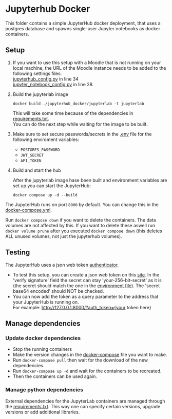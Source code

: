 # Jupyterhub Docker

This folder contains a simple JupyterHub docker deployment, that uses a postgres database and spawns single-user Jupyter notebooks as docker containers.

## Setup

1. If you want to use this setup with a Moodle that is not running on your local machine, the URL of the Moodle instance needs to be
   added to the following settings files:  
   [jupyterhub_config.py](./jupyterhub_docker/jupyterhub_config.py) in line 34  
   [jupyter_notebook_config.py](./jupyterhub_docker/jupyterlab/jupyter_notebook_config.py) in line 28.

1. Build the jupyterlab image

   ```shell
   docker build ./jupyterhub_docker/jupyterlab -t jupyterlab
   ```

   This will take some time because of the dependencies in [requirements.txt](./jupyterlab/requirements.txt).  
   You can do the next step while waiting for the image to be built.

1. Make sure to set secure passwords/secrets in the [.env](./.env) file for the following enviroment variables:

   - `POSTGRES_PASSWORD`
   - `JWT_SECRET`
   - `API_TOKEN`

1. Build and start the hub

   After the jupyterlab image hase been built and environment variables are set up you can start the JupyterHub:

   ```shell
   docker compose up -d --build
   ```

The JupyterHub runs on port `8000` by default. You can change this in the [docker-compose.yml](./docker-compose.yml).

Run `docker compose down` if you want to delete the containers. The data volumes are not affected by this. If you want to delete these aswell run `docker volume prune` after you executed `docker compose down` (this deletes ALL unused volumes, not just the jupyterhub volumes).

## Testing

The JupyterHub uses a json web token [authenticator](https://github.com/izihawa/jwtauthenticator_v2).

- To test this setup, you can create a json web token on this [site](https://jwt.io/#debugger-io).
  In the 'verify signature' field the secret can stay 'your-256-bit-secret' as it is (the secret should match the one in the [environment file](.env)).
  The 'secret base64 encoded' should NOT be checked.
- You can now add the token as a query parameter to the address that your JupyterHub is running on.  
  For example: http://127.0.0.1:8000/?auth_token={your token here}

## Manage dependencies

### Update docker dependencies

- Stop the running containers
- Make the version changes in the [docker-compose](docker-compose.yml) file you want to make.
- Run `docker-compose pull` then wait for the download of the new dependencies.
- Run `docker-compose up -d` and wait for the containers to be recreated.
- Then the containers can be used again.

### Manage python dependencies

External dependencies for the JupyterLab containers are managed through the [requirements.txt](https://pip.pypa.io/en/stable/reference/requirements-file-format/). This way one can specify certain versions, upgrade versions or add additional libraries.
